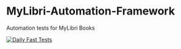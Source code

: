 # MyLibri-Automation-Framework
Automation tests for MyLibri Books

[![Daily Fast Tests](https://github.com/JayAmexConsulting/MyLibri-Automation-Framework/actions/workflows/run-fast-tests.yml/badge.svg)](https://github.com/JayAmexConsulting/MyLibri-Automation-Framework/actions/workflows/run-fast-tests.yml)


